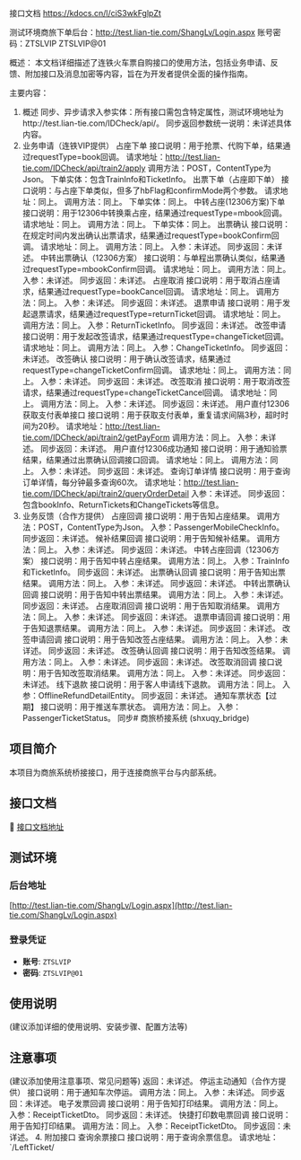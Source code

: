 接口文档 https://kdocs.cn/l/ciS3wkFglpZt

测试环境商旅下单后台：http://test.lian-tie.com/ShangLv/Login.aspx
账号密码：ZTSLVIP    ZTSLVIP@01

概述：
本文档详细描述了连铁火车票自购接口的使用方法，包括业务申请、反馈、附加接口及消息加密等内容，旨在为开发者提供全面的操作指南。

主要内容：
1. 概述
   同步、异步请求入参实体：所有接口需包含特定属性，测试环境地址为http://test.lian-tie.com/IDCheck/api/。
   同步返回参数统一说明：未详述具体内容。
2. 业务申请（连铁VIP提供）
   占座下单
   接口说明：用于抢票、代购下单，结果通过requestType=book回调。
   请求地址：http://test.lian-tie.com/IDCheck/api/train2/apply
   调用方法：POST，ContentType为Json。
   下单实体：包含TrainInfo和TicketInfo。
   出票下单（占座即下单）
   接口说明：与占座下单类似，但多了hbFlag和confirmMode两个参数。
   请求地址：同上。
   调用方法：同上。
   下单实体：同上。
   中转占座(12306方案)下单
   接口说明：用于12306中转换乘占座，结果通过requestType=mbook回调。
   请求地址：同上。
   调用方法：同上。
   下单实体：同上。
   出票确认
   接口说明：在规定时间内发出确认出票请求，结果通过requestType=bookConfirm回调。
   请求地址：同上。
   调用方法：同上。
   入参：未详述。
   同步返回：未详述。
   中转出票确认（12306方案）
   接口说明：与单程出票确认类似，结果通过requestType=mbookConfirm回调。
   请求地址：同上。
   调用方法：同上。
   入参：未详述。
   同步返回：未详述。
   占座取消
   接口说明：用于取消占座请求，结果通过requestType=bookCancel回调。
   请求地址：同上。
   调用方法：同上。
   入参：未详述。
   同步返回：未详述。
   退票申请
   接口说明：用于发起退票请求，结果通过requestType=returnTicket回调。
   请求地址：同上。
   调用方法：同上。
   入参：ReturnTicketInfo。
   同步返回：未详述。
   改签申请
   接口说明：用于发起改签请求，结果通过requestType=changeTicket回调。
   请求地址：同上。
   调用方法：同上。
   入参：ChangeTicketInfo。
   同步返回：未详述。
   改签确认
   接口说明：用于确认改签请求，结果通过requestType=changeTicketConfirm回调。
   请求地址：同上。
   调用方法：同上。
   入参：未详述。
   同步返回：未详述。
   改签取消
   接口说明：用于取消改签请求，结果通过requestType=changeTicketCancel回调。
   请求地址：同上。
   调用方法：同上。
   入参：未详述。
   同步返回：未详述。
   用户直付12306获取支付表单接口
   接口说明：用于获取支付表单，重复请求间隔3秒，超时时间为20秒。
   请求地址：http://test.lian-tie.com/IDCheck/api/train2/getPayForm
   调用方法：同上。
   入参：未详述。
   同步返回：未详述。
   用户直付12306成功通知
   接口说明：用于通知验票结果，结果通过出票确认回调接口回调。
   请求地址：同上。
   调用方法：同上。
   入参：未详述。
   同步返回：未详述。
   查询订单详情
   接口说明：用于查询订单详情，每分钟最多查询60次。
   请求地址：http://test.lian-tie.com/IDCheck/api/train2/queryOrderDetail
   入参：未详述。
   同步返回：包含bookInfo、ReturnTickets和ChangeTickets等信息。
3. 业务反馈（合作方提供）
   占座回调
   接口说明：用于告知占座结果。
   调用方法：POST，ContentType为Json。
   入参：PassengerMobileCheckInfo。
   同步返回：未详述。
   候补结果回调
   接口说明：用于告知候补结果。
   调用方法：同上。
   入参：未详述。
   同步返回：未详述。
   中转占座回调（12306方案）
   接口说明：用于告知中转占座结果。
   调用方法：同上。
   入参：TrainInfo和TicketInfo。
   同步返回：未详述。
   出票确认回调
   接口说明：用于告知出票结果。
   调用方法：同上。
   入参：未详述。
   同步返回：未详述。
   中转出票确认回调
   接口说明：用于告知中转出票结果。
   调用方法：同上。
   入参：未详述。
   同步返回：未详述。
   占座取消回调
   接口说明：用于告知取消结果。
   调用方法：同上。
   入参：未详述。
   同步返回：未详述。
   退票申请回调
   接口说明：用于告知退票结果。
   调用方法：同上。
   入参：未详述。
   同步返回：未详述。
   改签申请回调
   接口说明：用于告知改签占座结果。
   调用方法：同上。
   入参：未详述。
   同步返回：未详述。
   改签确认回调
   接口说明：用于告知改签结果。
   调用方法：同上。
   入参：未详述。
   同步返回：未详述。
   改签取消回调
   接口说明：用于告知改签取消结果。
   调用方法：同上。
   入参：未详述。
   同步返回：未详述。
   线下退款
   接口说明：用于客人申请线下退款。
   调用方法：同上。
   入参：OfflineRefundDetailEntity。
   同步返回：未详述。
   通知车票状态【过期】
   接口说明：用于推送车票状态。
   调用方法：同上。
   入参：PassengerTicketStatus。
   同步# 商旅桥接系统 (shxuqy_bridge)

## 项目简介

本项目为商旅系统桥接接口，用于连接商旅平台与内部系统。

## 接口文档

📘 [接口文档地址](https://kdocs.cn/l/ciS3wkFglpZt)

## 测试环境

### 后台地址
[http://test.lian-tie.com/ShangLv/Login.aspx](http://test.lian-tie.com/ShangLv/Login.aspx)

### 登录凭证
- **账号**: `ZTSLVIP`
- **密码**: `ZTSLVIP@01`

## 使用说明

(建议添加详细的使用说明、安装步骤、配置方法等)

## 注意事项

(建议添加使用注意事项、常见问题等)
返回：未详述。
   停运主动通知（合作方提供）
   接口说明：用于通知车次停运。
   调用方法：同上。
   入参：未详述。
   同步返回：未详述。
   电子发票回调
   接口说明：用于告知打印结果。
   调用方法：同上。
   入参：ReceiptTicketDto。
   同步返回：未详述。
   快捷打印数电票回调
   接口说明：用于告知打印结果。
   调用方法：同上。
   入参：ReceiptTicketDto。
   同步返回：未详述。
4. 附加接口
   查询余票接口
   接口说明：用于查询余票信息。
   请求地址：`/LeftTicket/